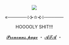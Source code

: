 <p align="center">
  <img src="https://github.com/user-attachments/assets/af261036-d8e9-41a8-bb5f-1de8a6b9011f">
</p>
<p align="center">«──────⊹⊱✫⊰⊹──────</p>
<p align="center">HOOOOLY SHIT!!!</p>
<p align="center">
  <a href="https://en.pronouns.page/@LovesickedGirl">𝓟𝓻𝓸𝓷𝓸𝓾𝓷𝓼.𝓹𝓪𝓰𝓮</a> ・
  <a href="https://lovesicked.atabook.org/">𝓐𝓣𝓐</a> ・
</p>


